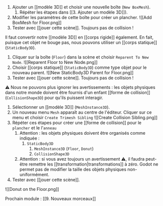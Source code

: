 1. Ajouter un [[modèle 3D]] et choisir une nouvelle boîte (`New BoxMesh`).
	1. Répéter les étapes dans [[3. Ajouter un modèle 3D]]).
2. Modifier les paramètres de cette boîte pour créer un plancher.
	![[Add BoxMesh for Floor.png]]
3. Tester avec [[jouer cette scène]]. Toujours pas de collision !

Il faut convertir notre [[modèle 3D]] en [[corps rigide]] également. En fait, puisque cet objet ne bouge pas, nous pouvons utiliser un [[corps statique]] (`StaticBody3D`).

1. Cliquer sur la boîte (`Floor`) dans la scène et choisir `Reparent To New Node`.
	![[Reparent Floor to New Node.png]]
2. Choisir [[corps statique]] (`StaticBody3D`) comme type objet pour le nouveau parent.
	![[New StaticBody3D Parent for Floor.png]]
3. Tester avec [[jouer cette scène]]. Toujours pas de collision !

⚠️ Nous ne pouvons plus ignorer les avertissements : les objets physiques dans notre monde doivent être fournis d'un enfant [[forme de collision]] (`CollisionShape3D`) pour qu'ils puissent interagir.

1. Sélectionner un [[modèle 3D]] (`MeshInstance3D`).
2. Un nouveau menu `Mesh` apparaît au centre de l'éditeur. Cliquer sur ce menu et choisir `Create Trimesh Sibling`
	![[Create Collision Sibling.png]]
3. Répéter ces étapes pour créer une [[forme de collision]] pour le `plancher` et le l'`anneau`
	1. Attention : les objets physiques doivent être organisés comme indiquée :
		1. `StaticBody3D`
			1. `MeshInstance3D` (`Floor`, `Donut`)
			2. `CollisionShape3D`
	2. Attention : si vous avez toujours un avertissement ⚠️, il faudra peut-être remettre les [[transformation|transformations]] à zéro. Godot ne permet pas de modifier la taille des objets physiques non-uniformément.
4. Tester avec [[jouer cette scène]]. 

![[Donut on the Floor.png]]

Prochain module : [[9. Nouveaux morceaux]]
